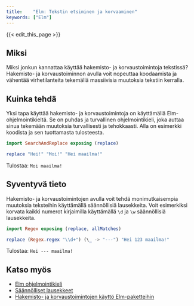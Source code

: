 ```yaml
---
title:    "Elm: Tekstin etsiminen ja korvaaminen"
keywords: ["Elm"]
---
```


{{< edit_this_page >}}

## Miksi

Miksi jonkun kannattaa käyttää hakemisto- ja korvaustoimintoja tekstissä? Hakemisto- ja korvaustoiminnon avulla voit nopeuttaa koodaamista ja vähentää virhetilanteita tekemällä massiivisia muutoksia tekstiin kerralla.

## Kuinka tehdä

Yksi tapa käyttää hakemisto- ja korvaustoimintoja on käyttämällä Elm-ohjelmointikieltä. Se on puhdas ja turvallinen ohjelmointikieli, joka auttaa sinua tekemään muutoksia turvallisesti ja tehokkaasti. Alla on esimerkki koodista ja sen tuottamasta tulosteesta.

```Elm
import SearchAndReplace exposing (replace)

replace "Hei!" "Moi!" "Hei maailma!"
```
Tulostaa: `Moi maailma!`

## Syventyvä tieto

Hakemisto- ja korvaustoimintojen avulla voit tehdä monimutkaisempia muutoksia teksteihin käyttämällä säännöllisiä lausekkeita. Voit esimerkiksi korvata kaikki numerot kirjaimilla käyttämällä `\d` ja `\w` säännöllisiä lausekkeita.

```Elm
import Regex exposing (replace, allMatches)

replace (Regex.regex "\\d+") (\_ -> "---") "Hei 123 maailma!"
```
Tulostaa: `Hei --- maailma!`

## Katso myös

- [Elm ohjelmointikieli](https://elm-lang.org/)
- [Säännölliset lausekkeet](https://www.regular-expressions.info/)
- [Hakemisto- ja korvaustoimintojen käyttö Elm-paketteihin](https://package.elm-lang.org/)